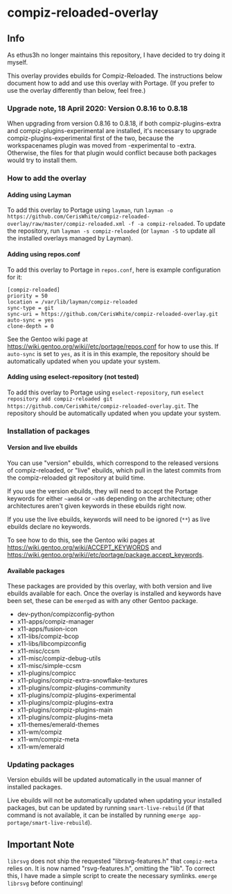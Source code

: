 # compiz-reloaded-overlay

## Info

As ethus3h no longer maintains this repository, I have decided to try doing it myself.

This overlay provides ebuilds for Compiz-Reloaded. The instructions below document how to add and use this overlay with Portage. (If you prefer to use the overlay differently than below, feel free.)

### Upgrade note, 18 April 2020: Version 0.8.16 to 0.8.18

When upgrading from version 0.8.16 to 0.8.18, if both compiz-plugins-extra and compiz-plugins-experimental are installed, it's necessary to upgrade compiz-plugins-experimental first of the two, because the workspacenames plugin was moved from -experimental to -extra. Otherwise, the files for that plugin would conflict because both packages would try to install them.

### How to add the overlay

#### Adding using Layman

To add this overlay to Portage using `layman`, run `layman -o https://github.com/CerisWhite/compiz-reloaded-overlay/raw/master/compiz-reloaded.xml -f -a compiz-reloaded`. To update the repository, run `layman -s compiz-reloaded` (or `layman -S` to update all the installed overlays managed by Layman).

#### Adding using repos.conf

To add this overlay to Portage in `repos.conf`, here is example configuration for it:

```
[compiz-reloaded]
priority = 50
location = /var/lib/layman/compiz-reloaded
sync-type = git
sync-uri = https://github.com/CerisWhite/compiz-reloaded-overlay.git
auto-sync = yes
clone-depth = 0
```

See the Gentoo wiki page at https://wiki.gentoo.org/wiki//etc/portage/repos.conf for how to use this. If `auto-sync` is set to `yes`, as it is in this example, the repository should be automatically updated when you update your system.

#### Adding using eselect-repository (not tested)

To add this overlay to Portage using `eselect-repository`, run `eselect repository add compiz-reloaded git https://github.com/CerisWhite/compiz-reloaded-overlay.git`. The repository should be automatically updated when you update your system.

### Installation of packages

#### Version and live ebuilds

You can use "version" ebuilds, which correspond to the released versions of compiz-reloaded, or "live" ebuilds, which pull in the latest commits from the compiz-reloaded git repository at build time.

If you use the version ebuilds, they will need to accept the Portage keywords for either `~amd64` or `~x86` depending on the architecture; other architectures aren't given keywords in these ebuilds right now.

If you use the live ebuilds, keywords will need to be ignored (`**`) as live ebuilds declare no keywords.

To see how to do this, see the Gentoo wiki pages at https://wiki.gentoo.org/wiki/ACCEPT_KEYWORDS and https://wiki.gentoo.org/wiki//etc/portage/package.accept_keywords.

#### Available packages

These packages are provided by this overlay, with both version and live ebuilds available for each. Once the overlay is installed and keywords have been set, these can be `emerge`d as with any other Gentoo package.

- dev-python/compizconfig-python
- x11-apps/compiz-manager
- x11-apps/fusion-icon
- x11-libs/compiz-bcop
- x11-libs/libcompizconfig
- x11-misc/ccsm
- x11-misc/compiz-debug-utils
- x11-misc/simple-ccsm
- x11-plugins/compicc
- x11-plugins/compiz-extra-snowflake-textures
- x11-plugins/compiz-plugins-community
- x11-plugins/compiz-plugins-experimental
- x11-plugins/compiz-plugins-extra
- x11-plugins/compiz-plugins-main
- x11-plugins/compiz-plugins-meta
- x11-themes/emerald-themes
- x11-wm/compiz
- x11-wm/compiz-meta
- x11-wm/emerald

### Updating packages

Version ebuilds will be updated automatically in the usual manner of installed packages.

Live ebuilds will not be automatically updated when updating your installed packages, but can be updated by running `smart-live-rebuild` (if that command is not available, it can be installed by running `emerge app-portage/smart-live-rebuild`).

## Important Note

`librsvg` does not ship the requested "librsvg-features.h" that `compiz-meta` relies on. It is now named "rsvg-features.h", omitting the "lib". To correct this, I have made a simple script to create the necessary symlinks. `emerge librsvg` before continuing!
